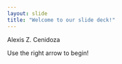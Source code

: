 ```yaml
---
layout: slide
title: "Welcome to our slide deck!"
---
```

Alexis Z. Cenidoza

Use the right arrow to begin!

